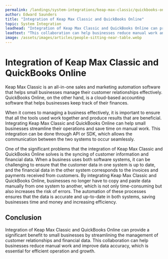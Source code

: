 ```yaml
---
permalink: /landings/system-integrations/keap-max-classic/quickbooks-online
author: Edward Saunders
title: "Integration of Keap Max Classic and QuickBooks Online"
topic: System Integration
leadhead: "Integration of Keap Max Classic and QuickBooks Online can provide a significant benefit to small businesses by streamlining the management of customer relationships and financial data"
leadtext: "This collaboration can help businesses reduce manual work and improve data accuracy, which is essential for efficient operation and growth."
image: /assets/images/articles/people-sitting-near-table.webp
---
```

<div class="arttext">      <h1>Integration of Keap Max Classic and QuickBooks Online</h1>
      <p>Keap Max Classic is an all-in-one sales and marketing automation software that helps small businesses manage their customer relationships effectively. QuickBooks Online, on the other hand, is a cloud-based accounting software that helps businesses keep track of their finances.  </p>
      <p>When it comes to managing a business effectively, it is important to ensure that all the tools used work together and produce results that are beneficial. Integrating Keap Max Classic and QuickBooks Online can help small businesses streamline their operations and save time on manual work. This integration can be done through API or SDK, which allows the communication between the two systems to occur seamlessly. </p>
      <p>One of the significant problems that the integration of Keap Max Classic and QuickBooks Online solves is the syncing of customer information and financial data. When a business uses both software systems, it can be challenging to ensure that the customer data in one system is up to date, and the financial data in the other system corresponds to the invoices and payments received from customers. By integrating Keap Max Classic and QuickBooks Online, businesses no longer have to copy and paste data manually from one system to another, which is not only time-consuming but also increases the risk of errors. The automation of these processes ensures that the data is accurate and up-to-date in both systems, saving businesses time and money and increasing efficiency.</p>
      <h2>Conclusion</h2>
      <p>Integration of Keap Max Classic and QuickBooks Online can provide a significant benefit to small businesses by streamlining the management of customer relationships and financial data. This collaboration can help businesses reduce manual work and improve data accuracy, which is essential for efficient operation and growth. </p>
</div>